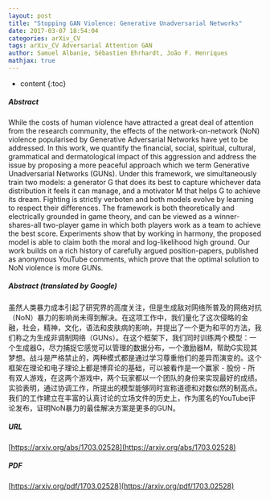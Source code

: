 ```yaml
---
layout: post
title: "Stopping GAN Violence: Generative Unadversarial Networks"
date: 2017-03-07 18:54:04
categories: arXiv_CV
tags: arXiv_CV Adversarial Attention GAN
author: Samuel Albanie, Sébastien Ehrhardt, João F. Henriques
mathjax: true
---
```


* content
{:toc}

##### Abstract
While the costs of human violence have attracted a great deal of attention from the research community, the effects of the network-on-network (NoN) violence popularised by Generative Adversarial Networks have yet to be addressed. In this work, we quantify the financial, social, spiritual, cultural, grammatical and dermatological impact of this aggression and address the issue by proposing a more peaceful approach which we term Generative Unadversarial Networks (GUNs). Under this framework, we simultaneously train two models: a generator G that does its best to capture whichever data distribution it feels it can manage, and a motivator M that helps G to achieve its dream. Fighting is strictly verboten and both models evolve by learning to respect their differences. The framework is both theoretically and electrically grounded in game theory, and can be viewed as a winner-shares-all two-player game in which both players work as a team to achieve the best score. Experiments show that by working in harmony, the proposed model is able to claim both the moral and log-likelihood high ground. Our work builds on a rich history of carefully argued position-papers, published as anonymous YouTube comments, which prove that the optimal solution to NoN violence is more GUNs.

##### Abstract (translated by Google)
虽然人类暴力成本引起了研究界的高度关注，但是生成敌对网络所普及的网络对抗（NoN）暴力的影响尚未得到解决。在这项工作中，我们量化了这次侵略的金融，社会，精神，文化，语法和皮肤病的影响，并提出了一个更为和平的方法，我们称之为生成非调制网络（GUNs）。在这个框架下，我们同时训练两个模型：一个生成器G，尽力捕捉它感觉可以管理的数据分布，一个激励器M，帮助G实现其梦想。战斗是严格禁止的，两种模式都是通过学习尊重他们的差异而演变的。这个框架在理论和电子理论上都是博弈论的基础，可以被看作是一个赢家 - 股份 - 所有双人游戏，在这两个游戏中，两个玩家都以一个团队的身份来实现最好的成绩。实验表明，通过协调工作，所提出的模型能够同时宣称道德和对数似然的制高点。我们的工作建立在丰富的认真讨论的立场文件的历史上，作为匿名的YouTube评论发布，证明NoN暴力的最佳解决方案是更多的GUN。

##### URL
[https://arxiv.org/abs/1703.02528](https://arxiv.org/abs/1703.02528)

##### PDF
[https://arxiv.org/pdf/1703.02528](https://arxiv.org/pdf/1703.02528)

